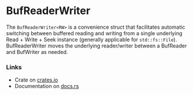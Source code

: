 # BufReaderWriter
The `BufReaderWriter<RW>` is a convenience struct that facilitates automatic switching between buffered reading and writing from a single underlying Read + Write + Seek instance (generally applicable for  `std::fs::File`).  BufReaderWriter moves the underlying reader/writer between a BufReader and BufWriter as needed.

### Links

* Crate on [crates.io](https://crates.io/crates/bufreaderwriter)
* Documentation on [docs.rs](https://docs.rs/bufreaderwriter)
